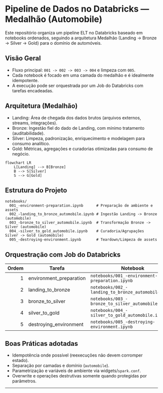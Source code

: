 # Pipeline de Dados no Databricks — Medalhão (Automobile)

Este repositório organiza um pipeline ELT no Databricks baseado em notebooks ordenados, seguindo a arquitetura Medalhão (Landing -> Bronze -> Silver -> Gold) para o domínio de automóveis.

## Visão Geral
- Fluxo principal: `001 -> 002 -> 003 -> 004` e limpeza com `005`.
- Cada notebook é focado em uma camada do medalhão e é idealmente idempotente.
- A execução pode ser orquestrada por um Job do Databricks com tarefas encadeadas.

## Arquitetura (Medalhão)
- Landing: Área de chegada dos dados brutos (arquivos externos, streams, integrações).
- Bronze: Ingestão fiel do dado de Landing, com mínimo tratamento (auditabilidade).
- Silver: Limpeza, padronização, enriquecimento e modelagem para consumo analítico.
- Gold: Métricas, agregações e curadorias otimizadas para consumo de negócio.

```mermaid
flowchart LR
    L[Landing] --> B[Bronze]
    B --> S[Silver]
    S --> G[Gold]
```

## Estrutura do Projeto
```
notebooks/
  001_-environment-preparation.ipynb      # Preparação de ambiente e assets
  002_-landing_to_bronze_automobile.ipynb # Ingestão Landing -> Bronze (automobile)
  003_-bronze_to_silver_automobile.ipynb  # Transformação Bronze -> Silver (automobile)
  004_-silver_to_gold_automobile.ipynb    # Curadoria/Agrupações Silver -> Gold (automobile)
  005_-destroying-environment.ipynb       # Teardown/Limpeza de assets
```

## Orquestração com Job do Databricks

| Ordem | Tarefa | Notebook |
|------:|--------|----------|
| 1 | environment_preparation | `notebooks/001_-environment-preparation.ipynb` |
| 2 | landing_to_bronze | `notebooks/002_-landing_to_bronze_automobile.ipynb` |
| 3 | bronze_to_silver | `notebooks/003_-bronze_to_silver_automobile.ipynb` |
| 4 | silver_to_gold | `notebooks/004_-silver_to_gold_automobile.ipynb` |
| 5 | destroying_environment | `notebooks/005_-destroying-environment.ipynb` |

## Boas Práticas adotadas
- Idempotência onde possível (reexecuções não devem corromper estado).
- Separação por camadas e domínio (`automobile`).
- Parametrização e variáveis de ambiente via widgets/`spark.conf`.
- Overwrite e operações destrutivas somente quando protegidas por parâmetros.

---
